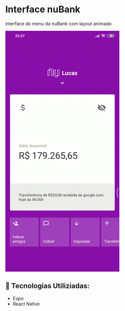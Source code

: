 # Interface nuBank

interface do menu da nuBank com layout animado

![](https://github.com/LucasGabryellll/inteface-nuBank/blob/master/Screenrecorder-2020-04-18-22-27-33-723.gif)


## 🚀 Tecnologias Utiliziadas: 

- Expo 
- React Native
